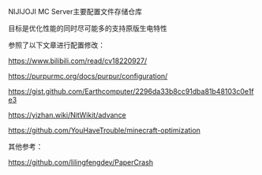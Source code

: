 NIJIJOJI MC Server主要配置文件存储仓库

目标是优化性能的同时尽可能多的支持原版生电特性

参照了以下文章进行配置修改：

https://www.bilibili.com/read/cv18220927/

https://purpurmc.org/docs/purpur/configuration/

https://gist.github.com/Earthcomputer/2296da33b8cc91dba81b48103c0e1fe3

https://yizhan.wiki/NitWikit/advance

https://github.com/YouHaveTrouble/minecraft-optimization

其他参考：

https://github.com/lilingfengdev/PaperCrash
